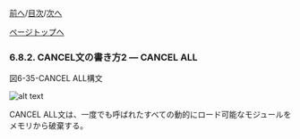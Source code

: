 <!--navi start1-->
[前へ](6-8-1.md)/[目次](https://opensourcecobol.github.io/markdown/TOC.html)/[次へ](6-9.md)
<!--navi end1-->
<!--navi start2-->

[ページトップへ](6-8-2.md)
<!--navi end2-->
### 6.8.2. CANCEL文の書き方2 ― CANCEL ALL

図6-35-CANCEL ALL構文

![alt text](Image/6-35(cancel).png)

CANCEL ALL文は、一度でも呼ばれたすべての動的にロード可能なモジュールをメモリから破棄する。

